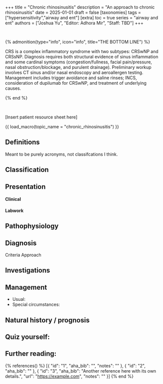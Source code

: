 +++
title = "Chronic rhinosinusitis"
description = "An approach to chronic rhinosinusitis"
date = 2025-01-01
draft = false
[taxonomies]
tags = ["hypersensitivity","airway and ent"]
[extra]
toc = true
series = "airway and ent"
authors = ["Joshua Yu", "Editor: Adhora Mir", "Staff: TBD"]
+++

<div style="padding-top:1rem;">
</div>

{% admonition(type="info", icon="info", title="THE BOTTOM LINE") %}

CRS is a complex inflammatory syndrome with two subtypes: CRSwNP and CRSsNP. Diagnosis requires both structural evidence of sinus inflammation and some cardinal symptoms (congestion/fullness, facial pain/pressure, nasal obstruction/blockage, and purulent drainage). Preliminary workup involves CT sinus and/or nasal endoscopy and aeroallergen testing. Management includes trigger avoidance and saline rinses; INCS, consideration of dupilumab for CRSwNP, and treatment of underlying causes.

{% end %}

<br>

[Insert patient resource sheet here]

{{ load_macro(topic_name = "chronic_rhinosinusitis") }}

## Definitions

Meant to be purely acronyms, not classifcations I think.

## Classification

## Presentation

#### Clinical

#### Labwork

## Pathophysiology

## Diagnosis

Criteria
Approach

## Investigations

## Management

- Usual:
- Special circumstances:

## Natural history / prognosis

## Quiz yourself:

## Further reading:

{% references() %}
[{
"id": "1",
"aha_bib": "",
"notes": ""
}, {
"id": "2",
"aha_bib": ""
}, {
"id": "3",
"aha_bib": "Another reference here with its own details.",
"url": "https://example.com",
"notes": ""
}]
{% end %}
